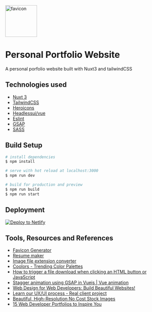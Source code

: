 <div>
    <img src="https://www.eazypau.com/_nuxt/favicon-wb.png" alt="favicon" width="100"/>
</div>

# Personal Portfolio Website
A personal porfolio website built with Nuxt3 and tailwindCSS

## Technologies used
- [Nuxt 3](https://v3.nuxtjs.org/) 
- [TailwindCSS](https://tailwindcss.com/)
- [Heroicons](https://vue-hero-icons.netlify.app/)
- [Headlessui/vue](https://headlessui.dev/)
- [Eslint](https://eslint.org/)
- [GSAP](https://greensock.com/docs/v3/GSAP)
- [SASS](https://sass-lang.com/)

## Build Setup
```bash
# install dependencies
$ npm install

# serve with hot reload at localhost:3000
$ npm run dev

# build for production and preview
$ npm run build
$ npm run start

```

## Deployment
[![Deploy to Netlify](https://www.netlify.com/img/deploy/button.svg)](https://www.netlify.com/)

## Tools, Resources and References
- [Favicon Generator](https://favicon.io/favicon-generator/)
- [Resume maker](https://resumake.io/)
- [Image file extension converter](https://convertio.co/jpg-webp/)
- [Coolors - Trending Color Palettes](https://coolors.co/palettes/trending)
- [How to trigger a file download when clicking an HTML button or JavaScript](https://www.geeksforgeeks.org/how-to-trigger-a-file-download-when-clicking-an-html-button-or-javascript/)
- [Stagger animation using GSAP in Vuejs | Vue animation](https://www.youtube.com/watch?v=qk7Xj4Q0IuE&ab_channel=TheDevEnv)
- [Web Design for Web Developers: Build Beautiful Websites!](https://www.udemy.com/course/web-design-secrets/)
- [Learn our UX/UI process - Real client project](https://www.youtube.com/watch?v=gRqHEjATSCE&ab_channel=Malewicz)
- [Beautiful, High-Resolution No Cost Stock Images](https://negativespace.co/)
- [15 Web Developer Portfolios to Inspire You](https://www.freecodecamp.org/news/15-web-developer-portfolios-to-inspire-you-137fb1743cae/)
